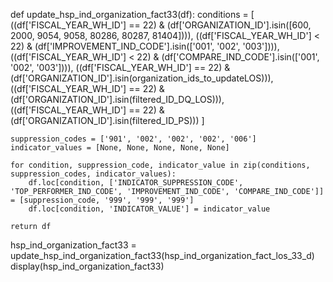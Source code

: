 def update_hsp_ind_organization_fact33(df):
    conditions = [
        ((df['FISCAL_YEAR_WH_ID'] == 22) &
         (df['ORGANIZATION_ID'].isin([600, 2000, 9054, 9058, 80286, 80287, 81404]))),
        ((df['FISCAL_YEAR_WH_ID'] < 22) & (df['IMPROVEMENT_IND_CODE'].isin(['001', '002', '003']))),
        ((df['FISCAL_YEAR_WH_ID'] < 22) & (df['COMPARE_IND_CODE'].isin(['001', '002', '003']))),
        ((df['FISCAL_YEAR_WH_ID'] == 22) & (df['ORGANIZATION_ID'].isin(organization_ids_to_updateLOS))),
        ((df['FISCAL_YEAR_WH_ID'] == 22) & (df['ORGANIZATION_ID'].isin(filtered_ID_DQ_LOS))),
        ((df['FISCAL_YEAR_WH_ID'] == 22) & (df['ORGANIZATION_ID'].isin(filtered_ID_PS)))
    ]

    suppression_codes = ['901', '002', '002', '002', '006']
    indicator_values = [None, None, None, None, None]

    for condition, suppression_code, indicator_value in zip(conditions, suppression_codes, indicator_values):
        df.loc[condition, ['INDICATOR_SUPPRESSION_CODE', 'TOP_PERFORMER_IND_CODE', 'IMPROVEMENT_IND_CODE', 'COMPARE_IND_CODE']] = [suppression_code, '999', '999', '999']
        df.loc[condition, 'INDICATOR_VALUE'] = indicator_value

    return df

hsp_ind_organization_fact33 = update_hsp_ind_organization_fact33(hsp_ind_organization_fact_los_33_d)
display(hsp_ind_organization_fact33)
